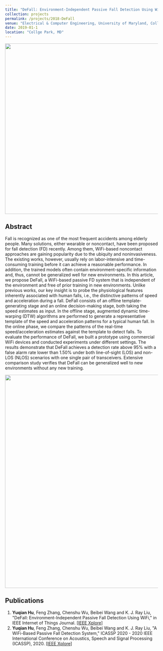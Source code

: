 ```yaml
---
title: "DeFall: Environment-Independent Passive Fall Detection Using WiFi"
collection: projects
permalink: /projects/2018-DeFall
venue: "Electrical & Computer Engineering, University of Maryland, Collge Park"
date: 2019-01-1
location: "Collge Park, MD"
---
```


<img src="https://yuqianhu09.github.io/images/2018_defall_flowchart.PNG" width="560">

Abstract
---------
Fall is recognized as one of the most frequent accidents among elderly people. Many solutions, either wearable or noncontact, have been proposed for fall detection (FD) recently. Among them, WiFi-based noncontact approaches are gaining popularity due to the ubiquity and noninvasiveness. The existing works, however, usually rely on labor-intensive and time-consuming training before it can achieve a reasonable performance. In addition, the trained models often contain environment-specific information and, thus, cannot be generalized well for new environments. In this article, we propose DeFall, a WiFi-based passive FD system that is independent of the environment and free of prior training in new environments. Unlike previous works, our key insight is to probe the physiological features inherently associated with human falls, i.e., the distinctive patterns of speed and acceleration during a fall. DeFall consists of an offline template-generating stage and an online decision-making stage, both taking the speed estimates as input. In the offline stage, augmented dynamic time-warping (DTW) algorithms are performed to generate a representative template of the speed and acceleration patterns for a typical human fall. In the online phase, we compare the patterns of the real-time speed/acceleration estimates against the template to detect falls. To evaluate the performance of DeFall, we built a prototype using commercial WiFi devices and conducted experiments under different settings. The results demonstrate that DeFall achieves a detection rate above 95% with a false alarm rate lower than 1.50% under both line-of-sight (LOS) and non-LOS (NLOS) scenarios with one single pair of transceivers. Extensive comparison study verifies that DeFall can be generalized well to new environments without any new training.

<img src="https://yuqianhu09.github.io/images/2018_defall_flowchart.PNG" width="700">

Publications
---------
1. **Yuqian Hu**, Feng Zhang, Chenshu Wu, Beibei Wang and K. J. Ray Liu, "DeFall: Environment-Independent Passive Fall Detection Using WiFi," in IEEE Internet of Things Journal. [[IEEE Xplore]](https://ieeexplore.ieee.org/document/9552243)
2.  **Yuqian Hu**, Feng Zhang, Chenshu Wu, Beibei Wang and K. J. Ray Liu, "A WiFi-Based Passive Fall Detection System," ICASSP 2020 - 2020 IEEE International Conference on Acoustics, Speech and Signal Processing (ICASSP), 2020. [[IEEE Xplore]](https://ieeexplore.ieee.org/abstract/document/9054753) 

